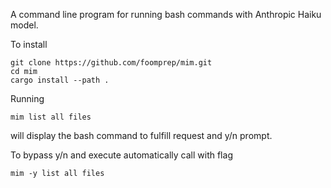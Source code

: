 A command line program for running bash commands with Anthropic Haiku model.  

To install 
```
git clone https://github.com/foomprep/mim.git
cd mim
cargo install --path .
```
Running
```
mim list all files
```
will display the bash command to fulfill request and y/n prompt.

To bypass y/n and execute automatically call with flag
```
mim -y list all files
```
